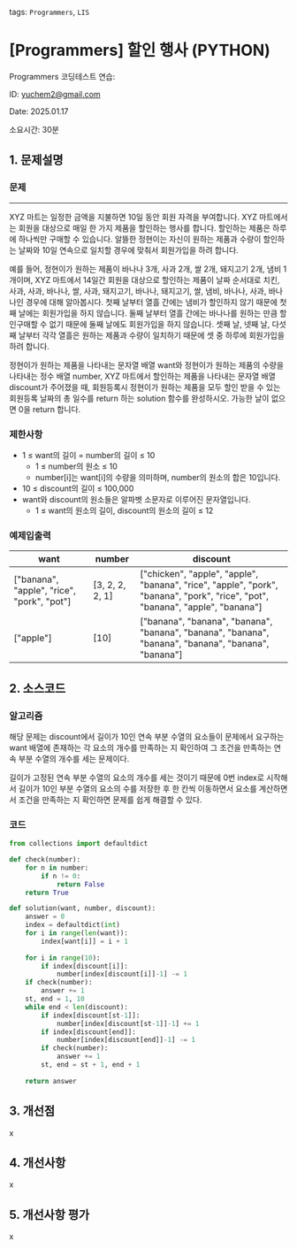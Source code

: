 tags: `Programmers`, `LIS`
# [Programmers] 할인 행사 (PYTHON)
Programmers 코딩테스트 연습: 

ID: yuchem2@gmail.com

Date: 2025.01.17

소요시간: 30분

## 1. 문제설명

### 문제
---
XYZ 마트는 일정한 금액을 지불하면 10일 동안 회원 자격을 부여합니다. XYZ 마트에서는 회원을 대상으로 매일 한 가지 제품을 할인하는 행사를 합니다. 할인하는 제품은 하루에 하나씩만 구매할 수 있습니다. 알뜰한 정현이는 자신이 원하는 제품과 수량이 할인하는 날짜와 10일 연속으로 일치할 경우에 맞춰서 회원가입을 하려 합니다.

예를 들어, 정현이가 원하는 제품이 바나나 3개, 사과 2개, 쌀 2개, 돼지고기 2개, 냄비 1개이며, XYZ 마트에서 14일간 회원을 대상으로 할인하는 제품이 날짜 순서대로 치킨, 사과, 사과, 바나나, 쌀, 사과, 돼지고기, 바나나, 돼지고기, 쌀, 냄비, 바나나, 사과, 바나나인 경우에 대해 알아봅시다. 첫째 날부터 열흘 간에는 냄비가 할인하지 않기 때문에 첫째 날에는 회원가입을 하지 않습니다. 둘째 날부터 열흘 간에는 바나나를 원하는 만큼 할인구매할 수 없기 때문에 둘째 날에도 회원가입을 하지 않습니다. 셋째 날, 넷째 날, 다섯째 날부터 각각 열흘은 원하는 제품과 수량이 일치하기 때문에 셋 중 하루에 회원가입을 하려 합니다.

정현이가 원하는 제품을 나타내는 문자열 배열 want와 정현이가 원하는 제품의 수량을 나타내는 정수 배열 number, XYZ 마트에서 할인하는 제품을 나타내는 문자열 배열 discount가 주어졌을 때, 회원등록시 정현이가 원하는 제품을 모두 할인 받을 수 있는 회원등록 날짜의 총 일수를 return 하는 solution 함수를 완성하시오. 가능한 날이 없으면 0을 return 합니다.

### 제한사항
+ 1 ≤ want의 길이 = number의 길이 ≤ 10
  + 1 ≤ number의 원소 ≤ 10
  + number[i]는 want[i]의 수량을 의미하며, number의 원소의 합은 10입니다.
+ 10 ≤ discount의 길이 ≤ 100,000
+ want와 discount의 원소들은 알파벳 소문자로 이루어진 문자열입니다.
  + 1 ≤ want의 원소의 길이, discount의 원소의 길이 ≤ 12

### 예제입출력
| want                                       | number          | discount                                                                                                                       |
|--------------------------------------------|-----------------|--------------------------------------------------------------------------------------------------------------------------------|
| ["banana", "apple", "rice", "pork", "pot"] | [3, 2, 2, 2, 1] | ["chicken", "apple", "apple", "banana", "rice", "apple", "pork", "banana", "pork", "rice", "pot", "banana", "apple", "banana"] |
| ["apple"]                                  | [10]            | ["banana", "banana", "banana", "banana", "banana", "banana", "banana", "banana", "banana", "banana"]                           |

## 2. 소스코드

### 알고리즘
해당 문제는 discount에서 길이가 10인 연속 부분 수열의 요소들이 문제에서 요구하는 want 배열에 존재하는 각 요소의 개수를 만족하는 지 확인하여 그 조건을 만족하는 연속 부분 수열의 개수를 세는 문제이다.

길이가 고정된 연속 부분 수열의 요소의 개수를 세는 것이기 때문에 0번 index로 시작해서 길이가 10인 부분 수열의 요소의 수를 저장한 후 한 칸씩 이동하면서 요소를 계산하면서 조건을 만족하는 지 확인하면 문제를 쉽게 해결할 수 있다. 

### 코드
```python
from collections import defaultdict

def check(number):
    for n in number:
        if n != 0:
            return False
    return True

def solution(want, number, discount):
    answer = 0
    index = defaultdict(int)
    for i in range(len(want)):
        index[want[i]] = i + 1
    
    for i in range(10):
        if index[discount[i]]:
            number[index[discount[i]]-1] -= 1
    if check(number):
        answer += 1
    st, end = 1, 10
    while end < len(discount):
        if index[discount[st-1]]:
            number[index[discount[st-1]]-1] += 1
        if index[discount[end]]:
            number[index[discount[end]]-1] -= 1
        if check(number):
            answer += 1
        st, end = st + 1, end + 1
        
    return answer
```
## 3. 개선점
x
## 4. 개선사항
x
## 5. 개선사항 평가
x
